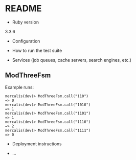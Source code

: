 # README

* Ruby version

3.3.6


* Configuration

* How to run the test suite

* Services (job queues, cache servers, search engines, etc.)

## ModThreeFsm
Example runs: 
```
mercalis(dev)> ModThreeFsm.call("110")
=> 0
mercalis(dev)> ModThreeFsm.call("1010")
=> 1
mercalis(dev)> ModThreeFsm.call("1101")
=> 1
mercalis(dev)> ModThreeFsm.call("1110")
=> 2
mercalis(dev)> ModThreeFsm.call("1111")
=> 0
```

* Deployment instructions

* ...
